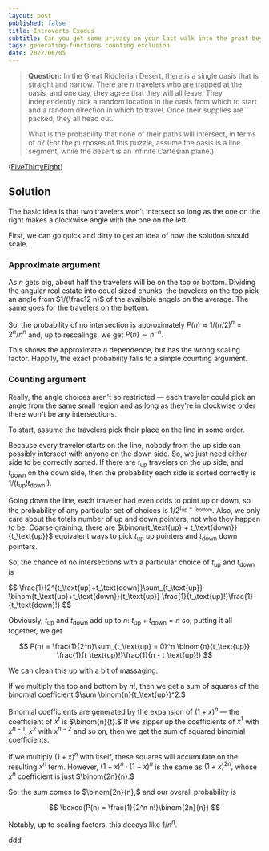 ```yaml
---
layout: post
published: false
title: Introverts Exodus
subtitle: Can you get some privacy on your last walk into the great beyond?
tags: generating-functions counting exclusion
date: 2022/06/05
---
```


>**Question:** In the Great Riddlerian Desert, there is a single oasis that is straight and narrow. There are $n$ travelers who are trapped at the oasis, and one day, they agree that they will all leave. They independently pick a random location in the oasis from which to start and a random direction in which to travel. Once their supplies are packed, they all head out.
>
>What is the probability that none of their paths will intersect, in terms of $n$? (For the purposes of this puzzle, assume the oasis is a line segment, while the desert is an infinite Cartesian plane.)

<!--more-->

([FiveThirtyEight](https://fivethirtyeight.com/features/can-you-escape-the-desert/))

## Solution

The basic idea is that two travelers won't intersect so long as the one on the right makes a clockwise angle with the one on the left.

First, we can go quick and dirty to get an idea of how the solution should scale. 

### Approximate argument

As $n$ gets big, about half the travelers will be on the top or bottom. Dividing the angular real estate into equal sized chunks, the travelers on the top pick an angle from $1/(\frac12 n)$ of the available angels on the average. The same goes for the travelers on the bottom.

So, the probability of no intersection is approximately $P(n) \approx 1/(n/2)^n =  2^n/n^n$ and, up to rescalings, we get $P(n) \sim n^{-n}.$

This shows the approximate $n$ dependence, but has the wrong scaling factor. Happily, the exact probability falls to a simple counting argument.

### Counting argument

Really, the angle choices aren't so restricted — each traveler could pick an angle from the same small region and as long as they're in clockwise order there won't be any intersections. 

To start, assume the travelers pick their place on the line in some order.

Because every traveler starts on the line, nobody from the up side can possibly intersect with anyone on the down side. So, we just need either side to be correctly sorted. If there are $t_\text{up}$ travelers on the up side, and $t_\text{down}$ on the down side, then the probability each side is sorted correctly is $1/(t_\text{up}!t_\text{down}!).$ 

Going down the line, each traveler had even odds to point up or down, so the probability of any particular set of choices is $1/2^{t_\text{up}+t_\text{bottom}}.$ Also, we only care about the totals number of up and down pointers, not who they happen to be. Coarse graining, there are $\binom{t_\text{up} + t_\text{down}}{t_\text{up}}$ equivalent ways to pick $t_\text{up}$ up pointers and $t_\text{down}$ down pointers.

So, the chance of no intersections with a particular choice of $t_\text{up}$ and $t_\text{down}$ is

$$
  \frac{1}{2^{t_\text{up}+t_\text{down}}\sum_{t_\text{up}} \binom{t_\text{up}+t_\text{down}}{t_\text{up}} \frac{1}{t_\text{up}!}\frac{1}{t_\text{down}!}
$$

Obviously, $t_\text{up}$ and $t_\text{down}$ add up to $n$: $t_\text{up} + t_\text{down} = n$ so, putting it all together, we get 

$$
  P(n) = \frac{1}{2^n}\sum_{t_\text{up} = 0}^n \binom{n}{t_\text{up}} \frac{1}{t_\text{up}!}\frac{1}{n - t_\text{up}!}
$$

We can clean this up with a bit of massaging.

If we multiply the top and bottom by $n!,$ then we get a sum of squares of the binomial coefficient $\sum \binom{n}{t_\text{up}}^2.$

Binomial coefficients are generated by the expansion of $(1+x)^n$ — the coefficient of $x^t$ is $\binom{n}{t}.$ If we zipper up the coefficients of $x^1$ with $x^{n-1},$ $x^2$ with $x^{n-2}$ and so on, then we get the sum of squared binomial coefficients. 

If we multiply $(1+x)^n$ with itself, these squares will accumulate on the resulting $x^n$ term. However, $(1+x)^n\cdot(1+x)^n$ is the same as $(1+x)^{2n},$ whose $x^n$ coefficient is just $\binom{2n}{n}.$ 

So, the sum comes to $\binom{2n}{n},$ and our overall probability is 

$$
  \boxed{P(n) = \frac{1}{2^n n!}\binom{2n}{n}}
$$

Notably, up to scaling factors, this decays like $1/n^n.$


ddd

<br>
